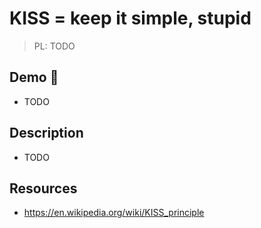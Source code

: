 # KISS = keep it simple, stupid

> PL: TODO

## Demo 🎉

* TODO

## Description

* TODO

## Resources

* <https://en.wikipedia.org/wiki/KISS_principle>
